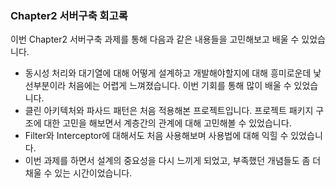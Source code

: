 ### Chapter2 서버구축 회고록
이번 Chapter2 서버구축 과제를 통해 다음과 같은 내용들을 고민해보고 배울 수 있었습니다.
* 동시성 처리와 대기열에 대해 어떻게 설계하고 개발해야할지에 대해 흥미로운데 낯선부분이라 처음에는 어렵게 느껴졌습니다. 이번 기회를 통해 많이 배울 수 있었습니다.
* 클린 아키텍처와 파사드 패턴은 처음 적용해본 프로젝트입니다. 프로젝트 패키지 구조에 대한 고민을 해보면서 계층간의 관계에 대해 고민해볼 수 있었습니다.
* Filter와 Interceptor에 대해서도 처음 사용해보며 사용법에 대해 익힐 수 있었습니다.
* 이번 과제를 하면서 설계의 중요성을 다시 느끼게 되었고, 부족했던 개념들도 좀 더 채울 수 있는 시간이었습니다.
